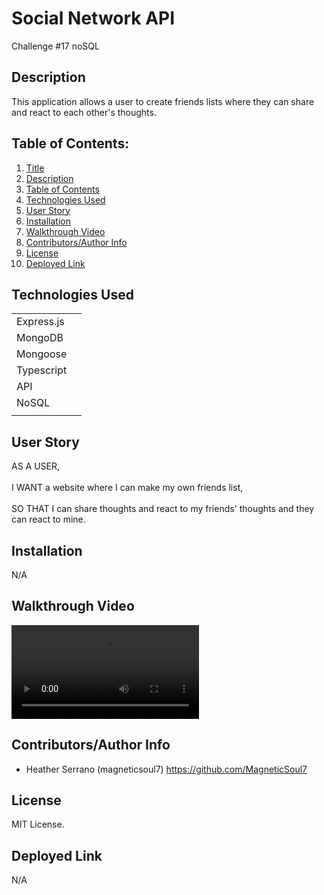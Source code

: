 # Social Network API

Challenge #17 noSQL

## Description 

This application allows a user to create friends lists where they can share and react to each other's thoughts.

## Table of Contents: 

1. [Title](#Social-Network-API) 
2. [Description](#description) 
3. [Table of Contents](#table-of-contents) 
4. [Technologies Used](#technologies-used) 
5. [User Story](#user-story) 
6. [Installation](#installation) 
7. [Walkthrough Video](#walkthrough-video)
8. [Contributors/Author Info](#contributorsauthor-info) 
9. [License](#license) 
10. [Deployed Link](#deployed-link) 

## Technologies Used

|        |  | 
| ------------- |:-------------:| 
| Express.js                 |  | 
| MongoDB                    |  | 
| Mongoose                   |  |
| Typescript                 |  |
| API                        |  |  
| NoSQL                      |  |
|                               |

## User Story 

AS A USER,
<br>
<br>
I WANT a website where I can make my own friends list,
<br>
<br>
SO THAT I can share thoughts and react to my friends' thoughts and they can react to mine.
<br>

## Installation 

N/A

## Walkthrough Video

![Social Network API](./video/SocialNetwork%20API%20-%20noSQL.mov) 

## Contributors/Author Info

* Heather Serrano (magneticsoul7) https://github.com/MagneticSoul7 

## License

MIT License.

## Deployed Link

N/A
